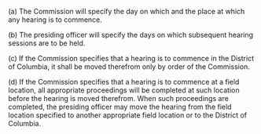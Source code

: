 (a) The Commission will specify the day on which and the place at which any hearing is to commence.

(b) The presiding officer will specify the days on which subsequent hearing sessions are to be held.

(c) If the Commission specifies that a hearing is to commence in the District of Columbia, it shall be moved therefrom only by order of the Commission.

(d) If the Commission specifies that a hearing is to commence at a field location, all appropriate proceedings will be completed at such location before the hearing is moved therefrom. When such proceedings are completed, the presiding officer may move the hearing from the field location specified to another appropriate field location or to the District of Columbia.

